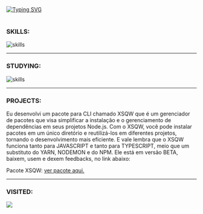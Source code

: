 <div align="left"> <a href="#"><img src="https://readme-typing-svg.demolab.com?font=Fira+Code&weight=700&pause=1000&color=5A3DF7&center=true&vCenter=true&random=false&width=620&height=75&lines=Olá!! 👋 Me chamo Walyson G Oliveira.;Muitos me chamam de Walyson GO.;Eu tenho 25 anos.;Sou desenvolvedor Full-stack a mais de 8 anos." alt="Typing SVG" /></a> </div> </br> <h3>SKILLS:</h3> <div align="left"> <img aling="left" src="https://skillicons.dev/icons?i=html,bootstrap,materialui,css,sass,styledcomponents,ps,figma,js,ts,nodejs,express,nestjs,prisma,react,redux,vuejs,nextjs,nuxtjs,electron,docker,mongo,mysql,postgres,php,rails,wordpress,laravel,java,supabase,firebase,git,jest,github,githubactions,bash,regex,python,flask,heroku,vercel,netlify,linux,nginx,aws,cloudflare,grafana,bots,tensorflow,kafka" alt="skills" /><br> </div> <hr> <h3>STUDYING:</h3> <div align="left"> <img aling="left" src="https://skillicons.dev/icons?i=go," alt="skills" /><br> </div> 

<hr>
<h3>PROJECTS:</h3>
<p>Eu desenvolvi um pacote para CLI chamado XSQW que é um gerenciador de pacotes que visa simplificar a instalação e o gerenciamento de dependências em seus projetos Node.js. Com o XSQW, você pode instalar pacotes em um único diretório e reutilizá-los em diferentes projetos, tornando o desenvolvimento mais eficiente. E vale lembra que o XSQW funciona tanto para JAVASCRIPT e tanto para TYPESCRIPT, meio que um substituto do YARN, NODEMON e do NPM. Ele está em versão BETA, baixem, usem e dexem feedbacks, no link abaixo:</p>
Pacote XSQW: <a href="https://www.npmjs.com/package/xsqw">ver pacote aqui.</a>
<hr>
<h3>VISITED:</h3>
<a href="https://hits.seeyoufarm.com"><img src="https://hits.seeyoufarm.com/api/count/incr/badge.svg?url=https%3A%2F%2Fgithub.com%2Fwalysongo&count_bg=%23953DC8&title_bg=%23555555&icon=&icon_color=%23E7E7E7&title=visited&edge_flat=false"/></a>
